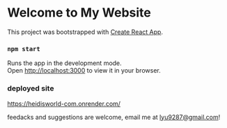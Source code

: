 # Welcome to My Website

This project was bootstrapped with [Create React App](https://github.com/facebook/create-react-app).

### `npm start`

Runs the app in the development mode.\
Open [http://localhost:3000](http://localhost:3000) to view it in your browser.


### deployed site
https://heidisworld-com.onrender.com/


feedacks and suggestions are welcome, email me at lyu9287@gmail.com!

